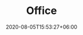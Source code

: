 ---
title:  "Office"
date:   2020-08-05T15:53:27+06:00
draft: false
description: "This is meta description"
weight: 5
intro: "Shimokitazawa, where we have our office, is a very convenient place to work. 
Shimokitazawa, where we have our office, is a very comfortable place to work, with convenient transportation and many restaurants where you can go for lunch. Please try to concretize your image of working at Beiji."
---